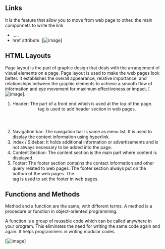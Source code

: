 ## Links
It is the feature that allow you to move from web page to other. the main componnets to write the link
* <a>....</a>.
* href attribute.
[![image](http://i.ytimg.com/vi/RGG9QFJFYrw/hqdefault.jpg)]
## HTML Layouts

Page layout is the part of graphic design that deals with the arrangement of visual elements on a page. Page layout is used to make the web pages look better. It establishes the overall appearance, relative importance, and relationships between the graphic elements to achieve a smooth flow of information and eye movement for maximum effectiveness or impact.
[![image](https://media.geeksforgeeks.org/wp-content/uploads/layout.png)].
1. Header: The part of a front end which is used at the top of the page. <header> tag is used to add header section in web pages.
2. Navigation bar: The navigation bar is same as menu list. It is used to display the content information using hyperlink.
3. Index / Sidebar: It holds additional information or advertisements and is not always necessary to be added into the page.
4. Content Section: The content section is the main part where content is displayed.
5. Footer: The footer section contains the contact information and other query related to web pages. The footer section always put on the bottom of the web pages. The <footer> tag is used to set the footer in web pages.
## Functions and Methods
Method and a function are the same, with different terms. A method is a procedure or function in object-oriented programming.

A function is a group of reusable code which can be called anywhere in your program. This eliminates the need for writing the same code again and again. It helps programmers in writing modular codes.

[![image](https://media.geeksforgeeks.org/wp-content/uploads/methods-in-java.png)]